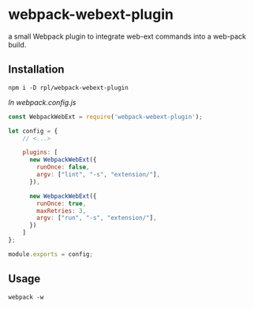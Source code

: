 # webpack-webext-plugin

a small Webpack plugin to integrate web-ext commands into a web-pack build.

## Installation
`npm i -D rpl/webpack-webext-plugin`

_In webpack.config.js_
```javascript
const WebpackWebExt = require('webpack-webext-plugin');

let config = {
    // <...>

    plugins: [
      new WebpackWebExt({
        runOnce: false,
        argv: ["lint", "-s", "extension/"],
      }),

      new WebpackWebExt({
        runOnce: true,
        maxRetries: 3,
        argv: ["run", "-s", "extension/"],
      })
    ]
};

module.exports = config;
```

## Usage
`webpack -w`
